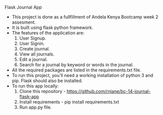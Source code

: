 Flask Journal App
- This project is done as a fullfillment of Andela Kenya Bootcamp week 2 assesment.
- It is built using flask python framework.
- The features of the application are:
    1. User Signup.
    2. User Signin.
    3. Create journal.
    4. View all journals.
    5. Edit a journal.
    6. Search for a journal by keyword or words in the journal.
- All the required packages are listed in the requirements.txt file.
- To run this project, you'll need a working installation of python 3 and pip. Flask should also be installed.
- To run this app locally:
    1. Clone this repository - https://github.com/rnjane/bc-14-journal-flask-app
    2. Install requirements - pip install requirements.txt
    3. Run app.py file.

